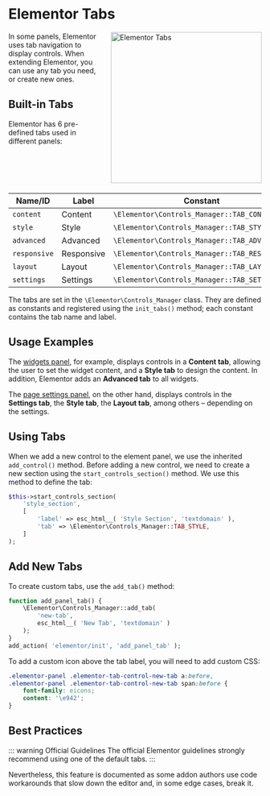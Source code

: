 # Elementor Tabs

<Badge type="tip" vertical="top" text="Elementor Core" /> <Badge type="warning" vertical="top" text="Basic" />

<img :src="$withBase('/assets/img/elementor-tabs.png')" alt="Elementor Tabs" style="float: right; width: 300px; margin-left: 20px; margin-bottom: 20px;">

In some panels, Elementor uses tab navigation to display controls. When extending Elementor, you can use any tab you need, or create new ones.

## Built-in Tabs

Elementor has 6 pre-defined tabs used in different panels:

| Name/ID      | Label      | Constant                                      |
|--------------|------------|-----------------------------------------------|
| `content`    | Content    | `\Elementor\Controls_Manager::TAB_CONTENT`    |
| `style`      | Style      | `\Elementor\Controls_Manager::TAB_STYLE`      |
| `advanced`   | Advanced   | `\Elementor\Controls_Manager::TAB_ADVANCED`   |
| `responsive` | Responsive | `\Elementor\Controls_Manager::TAB_RESPONSIVE` |
| `layout`     | Layout     | `\Elementor\Controls_Manager::TAB_LAYOUT`     |
| `settings`   | Settings   | `\Elementor\Controls_Manager::TAB_SETTINGS`   |

The tabs are set in the `\Elementor\Controls_Manager` class. They are defined as constants and registered using the `init_tabs()` method; each constant contains the tab name and label.

## Usage Examples

The [widgets panel](./widgets-panel/), for example, displays controls in a **Content tab**, allowing the user to set the widget content, and a **Style tab** to design the content. In addition, Elementor adds an **Advanced tab** to all widgets.

The [page settings panel](./page-settings-panel/), on the other hand, displays controls in the **Settings tab**, the **Style tab**, the **Layout tab**, among others – depending on the settings.

## Using Tabs

When we add a new control to the element panel, we use the inherited `add_control()` method. Before adding a new control, we need to create a new section using the `start_controls_section()` method. We use this method to define the tab:

```php {5}
$this->start_controls_section(
	'style_section',
	[
		'label' => esc_html__( 'Style Section', 'textdomain' ),
		'tab' => \Elementor\Controls_Manager::TAB_STYLE,
	]
);
```

## Add New Tabs

To create custom tabs, use the `add_tab()` method:

```php
function add_panel_tab() {
	\Elementor\Controls_Manager::add_tab(
		'new-tab',
		esc_html__( 'New Tab', 'textdomain' )
	);
}
add_action( 'elementor/init', 'add_panel_tab' );
```

To add a custom icon above the tab label, you will need to add custom CSS:

```css
.elementor-panel .elementor-tab-control-new-tab a:before,
.elementor-panel .elementor-tab-control-new-tab span:before {
	font-family: eicons;
	content: '\e942';
}
```

## Best Practices

::: warning Official Guidelines
The official Elementor guidelines strongly recommend using one of the default tabs.
:::

Nevertheless, this feature is documented as some addon authors use code workarounds that slow down the editor and, in some edge cases, break it.
